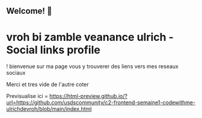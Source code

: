## Welcome! 👋

# vroh bi zamble veanance ulrich - Social links profile

! bienvenue sur ma page 
vous y trouverer des liens vers mes reseaux sociaux

Merci et tres vide de l'autre coter

Previsualise ici = https://html-preview.github.io/?url=https://github.com/usdscommunity/c2-frontend-semaine1-codewithme-ulrichdevroh/blob/main/index.html



